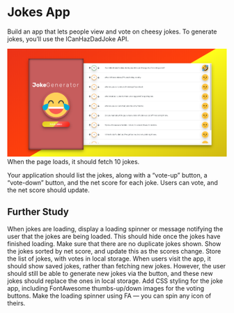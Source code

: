 # Jokes App
Build an app that lets people view and vote on cheesy jokes. To generate jokes, you’ll use the ICanHazDadJoke API.

![](public/apppic.png)
When the page loads, it should fetch 10 jokes.

Your application should list the jokes, along with a “vote-up” button, a “vote-down” button, and the net score for each joke. Users can vote, and the net score should update.

## Further Study
When jokes are loading, display a loading spinner or message notifying the user that the jokes are being loaded. This should hide once the jokes have finished loading.
Make sure that there are no duplicate jokes shown.
Show the jokes sorted by net score, and update this as the scores change.
Store the list of jokes, with votes in local storage. When users visit the app, it should show saved jokes, rather than fetching new jokes. However, the user should still be able to generate new jokes via the button, and these new jokes should replace the ones in local storage.
Add CSS styling for the joke app, including FontAwesome thumbs-up/down images for the voting buttons. Make the loading spinner using FA — you can spin any icon of theirs.
